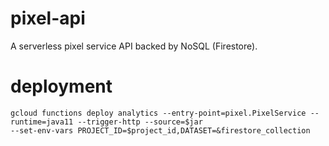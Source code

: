 # pixel-api

A serverless pixel service API backed by NoSQL (Firestore).

# deployment

```
gcloud functions deploy analytics --entry-point=pixel.PixelService --runtime=java11 --trigger-http --source=$jar 
--set-env-vars PROJECT_ID=$project_id,DATASET=&firestore_collection
```
